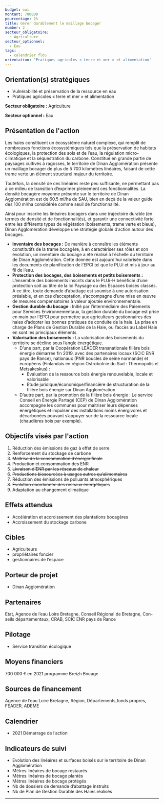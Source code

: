 ```yaml
---
budget: oui
montant: 700000
pourcentage: 2%
title: Gérer durablement le maillage bocager
number: 2
secteur_obligatoire:
  - Agriculture
secteur_optionnel:
  - Eau
tags:
  - calendrier flou
orientation: 'Pratiques agricoles « terre et mer » et alimentation'
---
```


## Orientation(s) stratégiques

- Vulnérabilité et préservation de la ressource en eau
- Pratiques agricoles « terre et mer » et alimentation

**Secteur obligatoire :** Agriculture

**Secteur optionnel :** Eau

## Présentation de l'action

Les haies constituent un écosystème naturel complexe, qui remplit de nombreuses fonctions écosystémiques tels que la préservation de habitats écologiques, la protection des sols et de l’eau, la régulation micro-climatique et la séquestration du carbone. Constitué en grande partie de paysages cultivés à ragosses, le territoire de Dinan Agglomération présente un maillage bocager de plus de 5 700 kilomètres linéaires, faisant de cette trame verte un élément structurel majeur du territoire.

Toutefois, la densité de ces linéaires reste peu suffisante, ne permettant pas à ce milieu de transition d’exprimer pleinement ces fonctionnalités. La densité bocagère moyenne présente sur le territoire de Dinan Agglomération est de 60.5 ml/ha de SAU, bien en deçà de la valeur guide des 100 ml/ha considérée comme seuil de fonctionnalité.

Ainsi pour inscrire les linéaires bocagers dans une trajectoire durable (en termes de densité et de fonctionnalités), et garantir une connectivité forte entre les différents types de végétation (boisements, trame verte et bleue), Dinan Agglomération développe une stratégie globale d’action autour des bocages.
- **Inventaire des bocages :**
De manière à connaître les éléments constitutifs de la trame bocagère, à en caractériser ses rôles et son évolution, un inventaire du bocage a été réalisé à l’échelle du territoire de Dinan Agglomération. Cette donnée est aujourd’hui valorisée dans les documents de planification de l’EPCI tel que le PLUi et mis à jour au fil de l’eau.
- **Protection des bocages, des boisements et petits boisements :**
L’ensemble des boisements inscrits dans le PLUi-H bénéficie d’une protection soit au titre de la loi Paysage ou des Espaces boisés classés. A ce titre, toute demande d’abattage est soumise à une autorisation préalable, et en cas d’acceptation, s’accompagne d’une mise en œuvre de mesures compensatoires à valeur ajoutée environnementale.
- **Gestion durable du bocage :**
Initié par l’intermédiaire des Paiements pour Services Environnementaux, la gestion durable du bocage est prise en main par l’EPCI pour permettre aux agriculteurs gestionnaires des haies d’adopter les bonnes pratiques de conduite de la haie. La prise en charge de Plans de Gestion Durable de la Haie, ou l’accès au Label Haie en sont les principaux éléments.
- **Valorisation des boisements :**
La valorisation des boisements du territoire se décline sous l’angle énergétique.
  - D’une part, par la Coopération LEADER transnationale filière bois énergie démarrée fin 2019, avec des partenaires locaux (SCIC ENR pays de Rance), nationaux (PNR boucles de seine normande) et européens (Finlandais en région Ostrobotnie du Sud : Thermopolis et Metsakeskus) :
    - Evaluation de la ressource bois énergie renouvelable, locale et valorisable
    - Etude juridique/économique/financière de structuration de la filière bois énergie sur Dinan Agglomération.
  - D’autre part, par la promotion de la filière bois énergie : Le service Conseil en Energie Partagé (CEP) de Dinan Agglomération accompagne les communes pour maitriser leurs dépenses énergétiques et impulser des installations moins énergivores et décarbonées pouvant s’appuyer sur de la ressource locale (chaudières bois par exemple).


## Objectifs visés par l'action

1. Réduction des émissions de gaz à effet de serre
2. Renforcement du stockage de carbone
3. ~~Maîtrise de la consommation d’énergie finale~~
4. ~~Production et consommation des ENR~~
5. ~~Livraison d’ENR par les réseaux de chaleur~~
6. ~~Productions biosourcées à usages autres qu’alimentaires~~
7. Réduction des émissions de polluants atmosphériques
8. ~~Évolution coordonnée des réseaux énergétiques~~
9. Adaptation au changement climatique


## Effets attendus

- Accélération et accroissement des plantations bocagères
- Accroissement du stockage carbone

## Cibles

- Agriculteurs
- propriétaires foncier
- gestionnaires de l’espace

## Porteur de projet

- Dinan Agglomération

## Partenaires

Etat, Agence de l’eau Loire Bretagne, Conseil Régional de Bretagne, Con- seils départementaux, CRAB, SCIC ENR pays de Rance

## Pilotage

- Service transition écologique

## Moyens financiers

700 000 € en 2021 programme Breizh Bocage

## Sources de financement

Agence de l’eau Loire Bretagne, Région, Départements,fonds propres, FEADER, ADEME

## Calendrier

- 2021 Démarrage de l’action

## Indicateurs de suivi

- Evolution des linéaires et surfaces boisés sur le territoire de Dinan Agglomération
- Mètres linéaires de bocage restaurés
- Mètres linéaires de bocage plantés
- Mètres linéaires de bocage protégés
- Nb de dossiers de demande d’abattage instruits
- Nb de Plan de Gestion Durable des Haies réalisés

---
